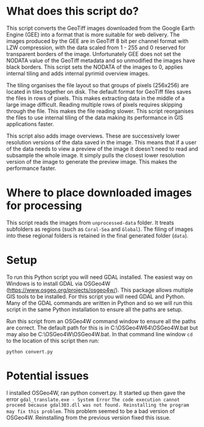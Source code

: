 # What does this script do?
This script converts the GeoTiff images downloaded from the Google Earth Engine (GEE) into
a format that is more suitable for web delivery. The images produced by the GEE are in 
GeoTiff 8 bit per channel format with LZW compression, with the data scaled from 1 - 255 and
0 reserved for transparent borders of the image. Unfortunately GEE does not set the NODATA
value of the GeoTiff metadata and so unmodified the images have black borders. This script
sets the NODATA of the images to 0, applies internal tiling and adds internal pyrimid overview
images. 

The tiling organises the file layout so that groups of pixels (256x256) are located in
tiles together on disk. The default format for GeoTiff files saves the files in rows of pixels.
This makes extracting data in the middle of a large image difficult. Reading multiple rows of
pixels requires skipping through the file. This makes the file reading slower. This script
reorganises the files to use internal tiling of the data making its performance in GIS applications
faster.

This script also adds image overviews. These are successively lower resolution versions of the
data saved in the image. This means that if a user of the data needs to view a preview of the
image it doesn't need to read and subsample the whole image. It simply pulls the closest lower
resolution version of the image to generate the preview image. This makes the performance faster.

# Where to place downloaded images for processing
This script reads the images from `unprocessed-data` folder.
It treats subfolders as regions (such as `Coral-Sea` and `Global`). The filing of images into these
regional folders is retained in the final generated folder (`data`). 


# Setup

To run this Python script you will need GDAL installed. The easiest way on Windows is to 
install GDAL via OSGeo4W (https://www.osgeo.org/projects/osgeo4w/). This package allows
multiple GIS tools to be installed. For this script you will need GDAL and Python. Many of
the GDAL commands are written in Python and so we will run this script in the same Python
installation to ensure all the paths are setup. 
 
Run this script from an OSGeo4W command window to ensure all the paths are correct.
The default path for this is in C:\OSGeo4W64\OSGeo4W.bat but may also be C:\OSGeo4W\OSGeo4W.bat.
In that command line window `cd` to the location of this script then run:
```
python convert.py
```

# Potential issues
I installed OSGeo4W, ran python convert.py. It started up then gave the error 
`gdal_translate.exe - System Error`
`The code execution cannot proceed because gdal303.dll was not found. Reinstalling the program may fix this problem`.
This problem seemed to be a bad version of OSGeo4W. Reinstalling from the previous
version fixed this issue.
